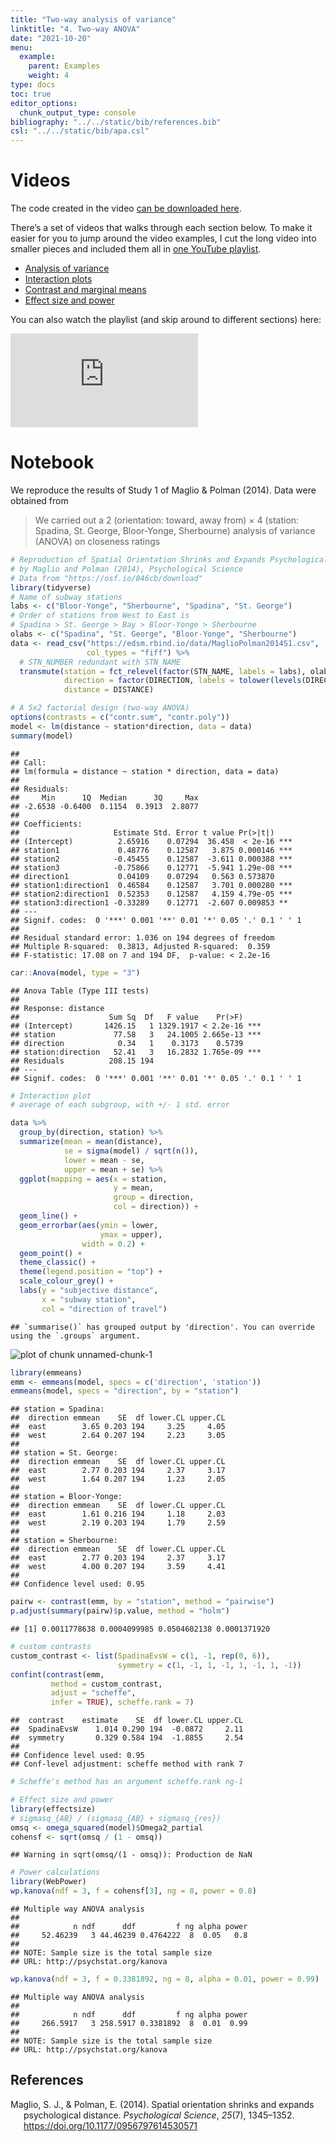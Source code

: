 ```yaml
---
title: "Two-way analysis of variance"
linktitle: "4. Two-way ANOVA"
date: "2021-10-20"
menu:
  example:
    parent: Examples
    weight: 4
type: docs
toc: true
editor_options: 
  chunk_output_type: console
bibliography: "../../static/bib/references.bib"
csl: "../../static/bib/apa.csl"
---
```


# Videos

The code created in the video [can be downloaded here](/example/04-twowayanova-video.R).

There’s a set of videos that walks through each section below. To make it easier for you to jump around the video examples, I cut the long video into smaller pieces and included them all in [one YouTube playlist](https://www.youtube.com/playlist?list=PLUB8VZzxA8ItJKq70HCdYrRcsDUsJYKhb).

-   [Analysis of variance](https://www.youtube.com/watch?v=pxQgRTWwITI&list=PLUB8VZzxA8ItJKq70HCdYrRcsDUsJYKhb)
-   [Interaction plots](https://www.youtube.com/watch?v=rYudu_vns6I&list=PLUB8VZzxA8ItJKq70HCdYrRcsDUsJYKhb)
-   [Contrast and marginal means](https://www.youtube.com/watch?v=0ifni3rNOss&list=PLUB8VZzxA8ItJKq70HCdYrRcsDUsJYKhb)
-   [Effect size and power](https://www.youtube.com/watch?v=jcqpe3Z-YNs&list=PLUB8VZzxA8ItJKq70HCdYrRcsDUsJYKhb)

You can also watch the playlist (and skip around to different sections) here:

<div class="embed-responsive embed-responsive-16by9">

<iframe class="embed-responsive-item" src="https://www.youtube.com/embed/playlist?list=PLUB8VZzxA8ItJKq70HCdYrRcsDUsJYKhb" frameborder="0" allow="accelerometer; autoplay; encrypted-media; gyroscope; picture-in-picture" allowfullscreen>
</iframe>

</div>

# Notebook

We reproduce the results of Study 1 of Maglio & Polman (2014). Data were obtained from

> We carried out a 2 (orientation: toward, away from) × 4 (station: Spadina, St. George, Bloor-Yonge, Sherbourne) analysis of variance (ANOVA) on closeness ratings

``` r
# Reproduction of Spatial Orientation Shrinks and Expands Psychological Distance
# by Maglio and Polman (2014), Psychological Science
# Data from "https://osf.io/846cb/download"
library(tidyverse)
# Name of subway stations
labs <- c("Bloor-Yonge", "Sherbourne", "Spadina", "St. George")
# Order of stations from West to East is 
# Spadina > St. George > Bay > Bloor-Yonge > Sherbourne
olabs <- c("Spadina", "St. George", "Bloor-Yonge", "Sherbourne")
data <- read_csv("https://edsm.rbind.io/data/MaglioPolman2014S1.csv",
                 col_types = "fiff") %>%
  # STN_NUMBER redundant with STN_NAME
  transmute(station = fct_relevel(factor(STN_NAME, labels = labs), olabs),
            direction = factor(DIRECTION, labels = tolower(levels(DIRECTION))),
            distance = DISTANCE)

# A 5x2 factorial design (two-way ANOVA)
options(contrasts = c("contr.sum", "contr.poly"))
model <- lm(distance ~ station*direction, data = data)
summary(model)
```

    ## 
    ## Call:
    ## lm(formula = distance ~ station * direction, data = data)
    ## 
    ## Residuals:
    ##     Min      1Q  Median      3Q     Max 
    ## -2.6538 -0.6400  0.1154  0.3913  2.8077 
    ## 
    ## Coefficients:
    ##                     Estimate Std. Error t value Pr(>|t|)    
    ## (Intercept)          2.65916    0.07294  36.458  < 2e-16 ***
    ## station1             0.48776    0.12587   3.875 0.000146 ***
    ## station2            -0.45455    0.12587  -3.611 0.000388 ***
    ## station3            -0.75866    0.12771  -5.941 1.29e-08 ***
    ## direction1           0.04109    0.07294   0.563 0.573870    
    ## station1:direction1  0.46584    0.12587   3.701 0.000280 ***
    ## station2:direction1  0.52353    0.12587   4.159 4.79e-05 ***
    ## station3:direction1 -0.33289    0.12771  -2.607 0.009853 ** 
    ## ---
    ## Signif. codes:  0 '***' 0.001 '**' 0.01 '*' 0.05 '.' 0.1 ' ' 1
    ## 
    ## Residual standard error: 1.036 on 194 degrees of freedom
    ## Multiple R-squared:  0.3813, Adjusted R-squared:  0.359 
    ## F-statistic: 17.08 on 7 and 194 DF,  p-value: < 2.2e-16

``` r
car::Anova(model, type = "3")
```

    ## Anova Table (Type III tests)
    ## 
    ## Response: distance
    ##                    Sum Sq  Df   F value    Pr(>F)    
    ## (Intercept)       1426.15   1 1329.1917 < 2.2e-16 ***
    ## station             77.58   3   24.1005 2.665e-13 ***
    ## direction            0.34   1    0.3173    0.5739    
    ## station:direction   52.41   3   16.2832 1.765e-09 ***
    ## Residuals          208.15 194                        
    ## ---
    ## Signif. codes:  0 '***' 0.001 '**' 0.01 '*' 0.05 '.' 0.1 ' ' 1

``` r
# Interaction plot 
# average of each subgroup, with +/- 1 std. error

data %>%
  group_by(direction, station) %>%
  summarize(mean = mean(distance),
            se = sigma(model) / sqrt(n()),
            lower = mean - se,
            upper = mean + se) %>%
  ggplot(mapping = aes(x = station,
                       y = mean, 
                       group = direction,
                       col = direction)) + 
  geom_line() +
  geom_errorbar(aes(ymin = lower, 
                    ymax = upper),
                width = 0.2) +
  geom_point() +
  theme_classic() +
  theme(legend.position = "top") + 
  scale_colour_grey() +
  labs(y = "subjective distance",
       x = "subway station",
       col = "direction of travel")
```

    ## `summarise()` has grouped output by 'direction'. You can override using the `.groups` argument.

![plot of chunk unnamed-chunk-1](figure/unnamed-chunk-1-1.png)

``` r
library(emmeans)
emm <- emmeans(model, specs = c('direction', 'station'))
emmeans(model, specs = "direction", by = "station")
```

    ## station = Spadina:
    ##  direction emmean    SE  df lower.CL upper.CL
    ##  east        3.65 0.203 194     3.25     4.05
    ##  west        2.64 0.207 194     2.23     3.05
    ## 
    ## station = St. George:
    ##  direction emmean    SE  df lower.CL upper.CL
    ##  east        2.77 0.203 194     2.37     3.17
    ##  west        1.64 0.207 194     1.23     2.05
    ## 
    ## station = Bloor-Yonge:
    ##  direction emmean    SE  df lower.CL upper.CL
    ##  east        1.61 0.216 194     1.18     2.03
    ##  west        2.19 0.203 194     1.79     2.59
    ## 
    ## station = Sherbourne:
    ##  direction emmean    SE  df lower.CL upper.CL
    ##  east        2.77 0.203 194     2.37     3.17
    ##  west        4.00 0.207 194     3.59     4.41
    ## 
    ## Confidence level used: 0.95

``` r
pairw <- contrast(emm, by = "station", method = "pairwise")
p.adjust(summary(pairw)$p.value, method = "holm")
```

    ## [1] 0.0011778638 0.0004099985 0.0504602138 0.0001371920

``` r
# custom contrasts
custom_contrast <- list(SpadinaEvsW = c(1, -1, rep(0, 6)),
                        symmetry = c(1, -1, 1, -1, 1, -1, 1, -1))
confint(contrast(emm, 
         method = custom_contrast,
         adjust = "scheffe",
         infer = TRUE), scheffe.rank = 7)
```

    ##  contrast    estimate    SE  df lower.CL upper.CL
    ##  SpadinaEvsW    1.014 0.290 194  -0.0872     2.11
    ##  symmetry       0.329 0.584 194  -1.8855     2.54
    ## 
    ## Confidence level used: 0.95 
    ## Conf-level adjustment: scheffe method with rank 7

``` r
# Scheffe's method has an argument scheffe.rank ng-1

# Effect size and power
library(effectsize)
# sigmasq_{AB} / (sigmasq_{AB} + sigmasq_{res})
omsq <- omega_squared(model)$Omega2_partial
cohensf <- sqrt(omsq / (1 - omsq))
```

    ## Warning in sqrt(omsq/(1 - omsq)): Production de NaN

``` r
# Power calculations
library(WebPower)
wp.kanova(ndf = 3, f = cohensf[3], ng = 8, power = 0.8)
```

    ## Multiple way ANOVA analysis
    ## 
    ##            n ndf      ddf         f ng alpha power
    ##     52.46239   3 44.46239 0.4764222  8  0.05   0.8
    ## 
    ## NOTE: Sample size is the total sample size
    ## URL: http://psychstat.org/kanova

``` r
wp.kanova(ndf = 3, f = 0.3381892, ng = 8, alpha = 0.01, power = 0.99)
```

    ## Multiple way ANOVA analysis
    ## 
    ##            n ndf      ddf         f ng alpha power
    ##     266.5917   3 258.5917 0.3381892  8  0.01  0.99
    ## 
    ## NOTE: Sample size is the total sample size
    ## URL: http://psychstat.org/kanova

## References

<div id="refs" class="references csl-bib-body hanging-indent" line-spacing="2">

<div id="ref-Maglio/Polman:2014" class="csl-entry">

Maglio, S. J., & Polman, E. (2014). Spatial orientation shrinks and expands psychological distance. *Psychological Science*, *25*(7), 1345–1352. <https://doi.org/10.1177/0956797614530571>

</div>

</div>
